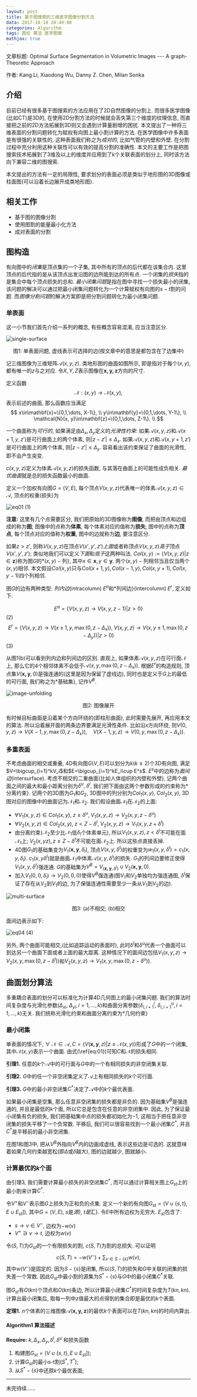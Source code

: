 ```yaml
---
layout: post
title: 基于图搜索的三维医学图像分割方法
data: 2017-10-18 20:49:00
categories: Algorithm
tags: 图论 算法 医学图像
mathjax: true
---
```

文章标题: Optimal Surface Segmentation in Volumetric Images --- A graph-Theoretic Approach

作者: Kang Li, Xiaodong Wu, Danny Z. Chen, Milan Sonka

## 介绍
目前已经有很多基于图搜索的方法应用在了2D自然图像的分割上. 而很多医学图像(比如CT)是3D的, 在使用2D分割方法的时候就会丢失第三个维度的纹理信息, 而直接把之前的2D方法拓展到3D则又会遇到计算量剧增的困扰. 本文提出了一种将三维表面的分割问题转化为赋权有向图上最小割计算的方法. 在医学图像中许多表面是有很强的关联性的, 这种表面我们称之为*成对的*, 比如气管的内壁和外壁. 在分割过程中充分利用这种关联性可以有效的提高分割的准确性. 本文的主要工作是把图搜索技术拓展到了3维及以上的维度并应用到了$k$个关联表面的划分上, 同时该方法向下兼容二维的图搜索. 

本文提出的方法有一定的局限性, 要求划分的表面必须是类似于地形图的3D图像或柱面图(可以沿着长边展开成类地形图). 




## 相关工作
* 基于图的图像分割
* 使用图割的能量最小化方法
* 成对表面的分割

## 图构造
有向图中的*闭集*是顶点集的一个子集, 其中所有的顶点的后代都在该集合内. 这里顶点的后代指的是从该顶点出发沿图的边所能到达的所有点. 
一个闭集的*损失*指的是集合中每个顶点损失的总和. *最小闭集问题*是指在图中寻找一个损失最小的闭集, 该问题的解决可以通过把最小闭集问题转化为一个计算赋权有向图的$s-t$割的问题. 而*图像分割问题*的解决方案即是把分割问题转化为最小闭集问题.
### 单表面
这一小节我们首先介绍一系列的概念, 有些概念容易混淆, 应当注意区分.

![single-surface](/images/2017-10-18/single-surface.png )

<center>图1: 单表面问题, 虚线表示可选择的边(按文章中的意思是都包含在了边集中)</center>

记三维图像为三维矩阵$\mathcal{A}(x, y, z)$. 类地形图的曲面如图所示, 即是指对于每个$(x, y)$, 都有唯一的$z$与之对应. 令$X, Y, Z$表示图像在$\mathbf{x, y, z}$方向的尺寸. 

定义函数
$$
\mathcal{N}: (x, y) \rightarrow \mathcal{N}(x, y),
$$
表示前述的曲面, 那么函数应当满足
$$
	x\in\mathbf{x}=\{0,1,\dots, X-1\}, \\
	y\in\mathbf{y}=\{0,1,\dots, Y-1\}, \\
	\mathcal{N}(x, y)\in\mathbf{z}=\{0,1,\dots, Z-1\}. \\
$$

一个曲面称为*可行的*, 如果满足由$\Delta_x, \Delta_y$定义的*光滑性约束*: 如果$\mathcal{A}(x,y,z)$和$\mathcal{A}(x+1,y,z')$是可行曲面上的两个体素, 则$|z-z'|\leq\Delta_x$. 如果$\mathcal{A}(x,y,z)$和$\mathcal{A}(x,y+1,z')$是可行曲面上的两个体素, 则$|z-z'|\leq\Delta_y$. 容易看出该约束保证了曲面的光滑性, 即不会产生突变. 

$c(x,y,z)$定义为体素$\mathcal{A}(x,y,z)$的损失函数, 与其落在曲面上的可能性成负相关. *最优曲面*就是总的损失函数最小的曲面. 

定义一个加权有向图$G=(V, E)$, 每个顶点$V(x,y,z)$代表唯一的体素$\mathcal{A}(x,y,z)\in\mathcal{A}$, 顶点的权重(损失)为

![eq01](/images/2017-10-18/eq01.png)
(1)

**注意:** 这里有几个点需要区分, 我们把原始的3D图像称为**图像**, 而把由顶点和边组成的称为**图**; 图像中的点称为**体素**, 每个体素对应的值称为**损失**; 图中的点称为**顶点**, 每个顶点对应的值称为**权重**, 图中的边就称为**边**, 要注意区分.

如果$z>z'$, 则称$V(x,y,z)$在顶点$V(x',y',z')$*上面*或者称顶点$V(x,y,z)$*高于*顶点$V(x',y',z')$; 类似地我们可以定义*下面*和*低于*这两种叫法.
$Col(x,y):=\{V(x,y,z)|z\in\mathbf{z}\}$称为图$G$的*$(x,y)-\text{列}$}, 其中$x\in\mathbf{x}, y\in\mathbf{y}$. 
两个$(x,y)-\text{列}$相邻当且仅当两个$(x,y)$相邻. 本文假设$Col(x,y)$只与$Col(x+1,y),Col(x-1,y),Col(x,y+1),Col(x,y-1)$四个列相邻. 

图$G$的边有两种类型: *列内边*(intracolumn)$\;E^a$和*列间边}(intercolumn)$\;E^r$, 定义如下:

$$
	E^a=\{V(x,y,z)\rightarrow V(x,y,z-1)|z>0\}
$$
(2)
$$
E^r=\{V(x,y,z)\rightarrow V(x\pm 1,y,\max(0,z-\Delta_x)),\; V(x,y,z)\rightarrow V(x,y\pm 1,\max(0,z-\Delta_y))|z>0\}	
$$
(3)

从图1(b)可以看到列内边和列间边的区别. 直观上, 如果体素$\mathcal{A}(x,y,z)$在可行面$\mathcal{N}$上, 那么它的4个相邻体素不会低于$\mathcal{A}(x,y,\max(0,z-\Delta_x))$. 根据$E^r$的构造规则, 顶点集$V(\mathbf{x,y}, 0)$是强连通的(这里是因为保留了虚线边), 同时也是定义于$G$上的最低的可行面, 我们称之为*基础集}, 记作$V^B$.

![image-unfolding](/images/2017-10-18/image-unfolding.png)

<center>图2: 图像展开</center>

有时候目标曲面是沿着某个方向环绕的(即柱形曲面), 此时需要先展开, 再应用本文的算法. 所以沿着展开面的两条边界要满足光滑性条件. 比如沿$x$方向环绕, 则$V(0,y,z)\rightarrow V(X-1,y,\max(0,z-\Delta_x)),\quad V(X-1,y,z)\rightarrow V(0,y,\max(0,z-\Delta_x))$. 

### 多重表面
不考虑曲面的相交或重叠, 4D有向图$G(V, E)$可以划分为$k(k\geq 2)$个3D有向图, 满足$V=\bigcup_{i=1}^kV_i$和$E=\bigcup_{i=1}^kE_i\cup E^s$. $E^s$中的边称为*面间边*(intersurface). 考虑不相交的二重曲面(比如人体组织的内壁和外壁), 记两个曲面之间的最大和最小距离分别为$\delta^u, \;\delta^l$, 我们把下面由这两个参数形成的约束称为*分离约束}. 记两个的3D图为$G_1$和$G_2$, 3D图中的列分别为$Col_1(x,y),\;Col_2(x,y)$, 3D图对应的图像中的曲面记为$\mathcal{N}_1$和$\mathcal{N}_2$. 我们假设曲面$\mathcal{N}_1$在$\mathcal{N}_2$的上面:

* $\forall V_1(x,y,z) \in Col_1(x,y), \; z\geq\delta^u, \; V_1(x,y,z)\rightarrow V_2(x,y,z-\delta^u)$
* $\forall V_2(x,y,z) \in Col_2(x,y), \; z<Z-\delta^l, \; V_2(x,y,z)\rightarrow V_1(x,y,z+\delta^l)$
* 由分离约束($\mathcal{N}_2$至少比$\mathcal{N}_1$低$\delta_l$个体素单元), 所以$V_1(x,y,z), z<\delta^l$不可能在面$\mathcal{N}_1$上; $V_2(x,yz), z\geq Z-\delta^l$不可能在面$\mathcal{N}_2$上. 所以这些点直接丢掉. 
* 4D图$G_1$的基础集变为$V_1(\mathbf{x,y},\delta_l)$, 顶点$V(x, y, \delta^l)$的权重变为$w_1(x,y,\delta^l)=c_1(x,y,\delta_l)$. $c_1(x,y\delta^l)$就是曲面$\mathcal{N}_1$中体素$\mathcal{A}(x,y,\delta^l)$的损失. $G_1$的列间边要修正使得$V_1(x,y,\delta^l)$强连通. $G$的基础集为$V^B=V_(\mathbf{x,y},\delta^l)\cup V_2(\mathbf{x,y},0)$.
* 加入$V_1(0,0,\delta_l)\rightarrow V_2(0,0,0)$使得$V^B$强连通(图$V_1$和$V_2$单独均为强连通图, $\delta^l$保证了存在从$V_2$到$V_1$的边, 为了保强连通性需要至少一条从$V_1$到$V_2$的边). 

![multi-surface](/images/2017-10-18/multi-surface.png)

<center>图3: (a)不相交; (b)相交</center>

面间边表示如下:  

![eq04](/images/2017-10-18/eq04.png)
(4)

另外, 两个曲面可能相交,(比如追踪运动的表面时), 此时$\delta^l$和$\delta^u$代表一个曲面可以到达另一个曲面下面或者上面的最大距离. 这种情况下的面间边包括$V_1(x,y,z) \rightarrow V_2(x,y,\max(0,z-\delta^l))$和$V_2(x,y,z) \rightarrow V_1(x,y,\max(0,z-\delta^u))$. 

## 曲面划分算法
多重耦合表面的划分可以标准化为计算4D几何图上的最小闭集问题. 我们的算法时间复杂度与光滑化参数($\Delta_{xi},\; \Delta_{yi}, i=1,...,k$)和曲面分离参数($\delta^l_{i,i+1},\; \delta^u_{i,i+1},i=1,...,k$)无关. 我们统称光滑化约束和曲面分离约束为*几何约束}

### 最小闭集
单表面的情况下, $\forall\;\mathcal{N}\in\mathcal{A}, C=\{V(\mathbf{x,y},z)|z\leq\mathcal
N(x,y)\}$形成了$G$中的一个闭集, 其中$\mathcal{N}(x,y)$表示一个曲面. 由式(\ref{eq:01})可知$C$和$\mathcal{N}$的损失相同. 

**引理1.** 任意的$k$个$\mathcal{A}$中的可行面与$G$中的一个有相同损失的非空闭集关联.

**引理2.** $G$中的任一个非空闭集定义了$\mathcal{A}$上有相同损失的$k$个可行面. 

**引理3.** $G$中的最小非空闭集$C^*$决定了$\mathcal{A}$中的$k$个最优表面. 

如果最小闭集是空集, 那么任意非空闭集的损失都是非负的. 因为基础集$V^B$是强连通的, 并且是最低的$k$个面, 所以它总是包含在任意的非空闭集中. 因此, 为了保证最小闭集有负的损失, 我们把基础集中点的损失都初始化为$-1$, 这相当于把任意非空闭集的损失平移了一个负常数. 平移后, 我们可以很容易找到一个最小闭集$C^*$, 并且$C^*$是平移前的最小非空闭集. 

在图1和图3中, 把从$V^B$外指向$V^B$内的边画成虚线, 表示这些边是可选的. 这就意味着如果几何约束越宽松(即$\Delta$或$\delta$越大), 图的边就越少, 图就越小.

### 计算最优的$k$个面
由引理3, 我们需要计算最小损失的非空闭集$C^*$, 而可以通过计算相关图上$G_{st}$上的最小割来计算$C^*$.

令$V^+$和$V^-$表示图$G$上损失为正和负的点集. 定义一个新的有向图$G_{st}=(V\cup\{s,t\}, E\cup E_{st}])$, 其中$G=(V, E)$, $s$是*源}, $t$是*汇}. 令$E$中所有边权为无穷大. $E_{st}$包含了:

* $s\rightarrow v\in V^-$, 边权为$-w(v)$
* $V^+\ni v\rightarrow t$, 边权为$w(v)$

令$(S, T)$为$G_{st}$的一个有限损失的割, $c(S,T)$为割的总损失. 可以证明
$$
c(S,T)=-w(V^-)+\sum_{v\in S-\{s\}}w(v), 
$$
其中$w(V^-)$是固定的. 因为$S-\{s\}$是闭集, 所以$(S, T)$的损失和$G$中关联的闭集的损失差一个常数. 因此$G_{st}$中最小割的源集为$S^*-\{s\}$与$G$中的最小闭集$C^*$关联. 

图$G_{st}$有$O(kn)$个顶点和$O(kn)$条边, 所以计算最小闭集$C^*$的时间复杂度为$T(kn, kn)$. 计算出最小闭集后, 取每一列中$z$值最大的点得到的集合即是最优的$k$个表面.

**定理1.** $n$个体素的三维图像$\mathcal{A}(\mathbf{x,y,z})$的最优$k$个表面可以在$T(kn,kn)$的时间内算出.

#### Algorithm1 算法描述
**Require:** $k,\Delta_x,\Delta_y,\delta^l,\delta^u$ 和损失函数
1. 构建图$G_{st}=(V\cup\{s,t\}, E\cup E_{st}])$;
2. 计算$G_{st}$的最小s-t割$(S^*, T^*)$;
3. 从$S^*-\{s\}$中还原$k$个最优表面;

---
未完待续......
